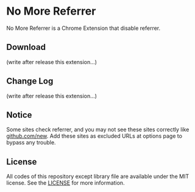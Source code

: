 # No More Referrer
No More Referrer is a Chrome Extension that disable referrer.

## Download
(write after release this extension...)

## Change Log
(write after release this extension...)

## Notice
Some sites check referrer, and you may not see these sites correctly like [github.com/new](https://github.com/new). Add these sites as excluded URLs at options page to bypass any trouble.

## License
All codes of this repository except library file are available under the MIT license. See the [LICENSE](https://github.com/noraworld/no-more-referrer/blob/master/LICENSE) for more information.
